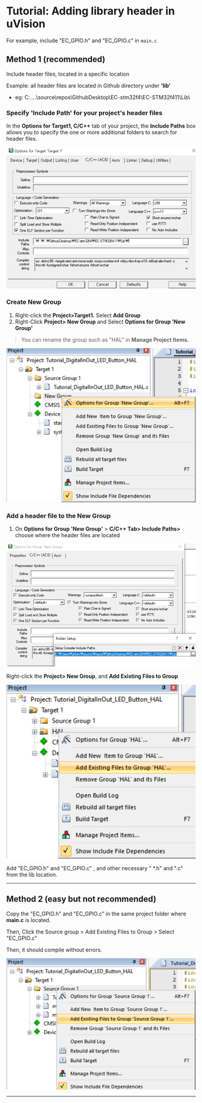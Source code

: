 # Tutorial: Adding library header in uVision

For example, include "EC\_GPIO.h" and "EC\_GPIO.c" in `main.c`

## Method 1 (recommended)

Include header files, located in a specific location

Example: all header files are located in Github directory under **'lib'**
* eg: C:\..\..\source\repos\GithubDesktop\EC-stm32f4\EC-STM32f411\Lib\

### **Specify 'Include Path' for your project's header files**

In the **Options for Target1, C/C++** tab of your project, the **Include Paths** box allows you to specify the one or more additional folders to search for header files.

![](<../../../.gitbook/assets/image (45).png>)

### **Create New Group**

1. Right-click the **Project>Target1.** Select **Add Group**
2. Right-Click **Project> New Group** and Select **Options for Group 'New Group'**

> You can rename the group such as "HAL" in **Manage Project Items.**

![](<../../../.gitbook/assets/image (48).png>)

### **Add a header file to the New Group**

1. On **Options for Group 'New Group'** > **C/C++ Tab> Include Paths>** choose where the header files are located

![](<../../../.gitbook/assets/image (47).png>)

Right-click the **Project> New Group**, and **Add Existing Files to Group**

![](<../../../.gitbook/assets/image (44).png>)

Add "EC\_GPIO.h" and "EC\_GPIO.c" , and other necessary " \*.h" and ".c" from the lib location.



---


## Method 2 (easy but not recommended)

Copy the "EC\_GPIO.h" and "EC\_GPIO.c" in the same project folder where **main.c** is located.

Then, Click the Source group > Add Existing Files to Group > Select "EC\_GPIO.c"

Then, it should compile without errors.

![](<../../../.gitbook/assets/image (46).png>)



***

